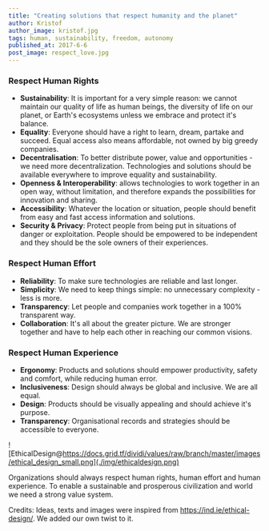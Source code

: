 ```yaml
---
title: "Creating solutions that respect humanity and the planet"
author: Kristof
author_image: kristof.jpg
tags: human, sustainability, freedom, autonomy
published_at: 2017-6-6
post_image: respect_love.jpg
--- 
```


### Respect Human Rights

- **Sustainability**: It is important for a very simple reason: we cannot maintain our quality of life as human beings, the diversity of life on our planet, or Earth's ecosystems unless we embrace and protect it's balance.
- **Equality**: Everyone should have a right to learn, dream, partake and succeed. Equal access also means affordable, not owned by big greedy companies.
- **Decentralisation**: To better distribute power, value and opportunities - we need more decentralization. Technologies and solutions should be available everywhere to improve equality and sustainability. 
- **Openness & Interoperability**: allows technologies to work together in an open way, without limitation, and therefore expands the possibilities for innovation and sharing.
- **Accessibility**: Whatever the location or situation, people should benefit from easy and fast access information and solutions.
- **Security & Privacy**: Protect people from being put in situations of danger or exploitation. People should be empowered to be independent and they should be the sole owners of their experiences.

###  Respect Human Effort

- **Reliability**: To make sure technologies are reliable and last longer.
- **Simplicity**: We need to keep things simple: no unnecessary complexity - less is more.
- **Transparency**: Let people and companies work together in a 100% transparent way.
- **Collaboration**: It's all about the greater picture. We are stronger together and have to help each other in reaching our common visions.

### Respect Human Experience

- **Ergonomy**: Products and solutions should empower productivity, safety and comfort, while reducing human error.
- **Inclusiveness**: Design should always be global and inclusive. We are all equal.
- **Design**: Products should be visually appealing and should achieve it's purpose.
- **Transparency**: Organisational records and strategies should be accessible to everyone. 

![EthicalDesign@https://docs.grid.tf/dividi/values/raw/branch/master/images/ethical_design_small.png](./img/ethicaldesign.png)

Organizations should always respect human rights, human effort and human experience. To enable a sustainable and prosperous civilization and world we need a strong value system.

Credits:
Ideas, texts and images were inspired from https://ind.ie/ethical-design/. We added our own twist to it.
